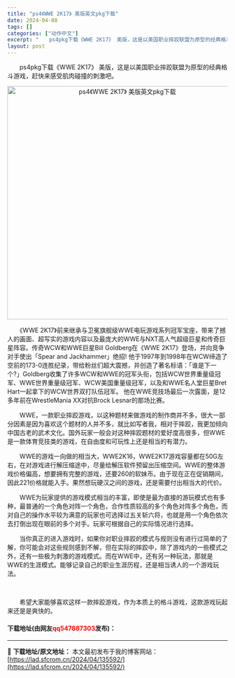 ```yaml
---
title: "ps4《WWE 2K17》 美版英文pkg下载"
date: 2024-04-08
tags: []
categories: ["动作中文"]
excerpt: "　　ps4pkg下载《WWE 2K17》 美版，这是以美国职业摔跤联盟为原型的经典格斗游戏，赶快来感受肌肉碰撞的刺激吧。 　　《WWE 2K17》前来继承与卫冕旗舰级WWE电玩游戏系列冠军宝座，带来了撼人的画面、超写实的游戏内容以及最庞大的WWE与NXT高人气超级巨星和传奇巨星阵容。传奇WCW和WW&hellip;"
layout: post
---
```


 <p>　　ps4pkg下载《WWE 2K17》 美版，这是以美国职业摔跤联盟为原型的经典格斗游戏，赶快来感受肌肉碰撞的刺激吧。</p> <p align="center"><img align="" border="0" src="https://lad.sfcrom.cn/wp-content/uploads/2024/04/20240408_661356225297c.webp" width="533" alt="ps4《WWE 2K17》 美版英文pkg下载" /></p> <p>　　《WWE 2K17》前来继承与卫冕旗舰级WWE电玩游戏系列冠军宝座，带来了撼人的画面、超写实的游戏内容以及最庞大的WWE与NXT高人气超级巨星和传奇巨星阵容。传奇WCW和WWE巨星Bill Goldberg在《WWE 2K17》登场，并向竞争对手使出「Spear and Jackhammer」绝招! 他于1997年到1998年在WCW缔造了空前的173-0连胜纪录，带给粉丝们超大震撼，并创造了著名标语：「谁是下一个?」Goldberg收集了许多WCW和WWE的冠军头衔，包括WCW世界重量级冠军、WWE世界重量级冠军、WCW美国重量级冠军，以及和WWE名人堂巨星Bret Hart一起拿下的WCW世界双打队伍冠军。 他在WWE竞技场最后一次露面，是12多年前在WrestleMania XX对抗Brock Lesnar的那场比赛。</p> <p>　　WWE，一款职业摔跤游戏，以这种题材来做游戏的制作商并不多，很大一部分因素是因为喜欢这个题材的人并不多，就比如写者我，相对于摔跤，我更加倾向中国古老的武术文化。国外玩家一般会对这种摔跤题材的爱好度高很多，但WWE是一款体育竞技类的游戏，在自由度和可玩性上还是相当的有潜力。</p> <p>　　WWE的游戏一向做的相当大，WWE2K16，WWE2K17游戏容量都在50G左右，在对游戏进行解压缩途中，尽量给解压软件预留出压缩空间。WWE的整体游戏价格偏高，想要拥有完整的游戏，还要260的软妹币。由于现在正在促销期间，因此221价格就能入手。果然想玩硬汉之间的游戏，还是需要付出相当大的代价。</p> <p>　　WWE为玩家提供的游戏模式相当的丰富，即使是最为直接的游玩模式也有多种，最普通的一个角色对阵一个角色，合作性质较高的多个角色对阵多个角色，而对自己的操作水平较为满意的玩家也可选择过五关斩六将，也就是用一个角色依次去打倒出现在眼前的多个对手。玩家可根据自己的实际情况进行选择。</p> <p>　　当你真正的进入游戏时，如果你对职业摔跤的模式与规则没有进行过简单的了解，你可能会对这些规则感到不解，但在实际的摔跤中，除了游戏内的一些模式之外，还有一些极为刺激的游戏模式。而在WWE中，还有另一种玩法，那就是WWE的生涯模式。能够记录自己的职业生涯历程，还是相当诱人的一个游戏玩法。</p> <p>&nbsp;</p> <p>　　希望大家能够喜欢这样一款摔跤游戏，作为本质上的格斗游戏，这款游戏玩起来还是是爽快的。</p> <p><h4>下载地址(由网友<font color="red">qq547887303</font>发布)：</h4></p> 

---
📖 **下载地址/原文地址：** 本文最初发布于我的博客网站：[https://lad.sfcrom.cn/2024/04/135592/](https://lad.sfcrom.cn/2024/04/135592/)
